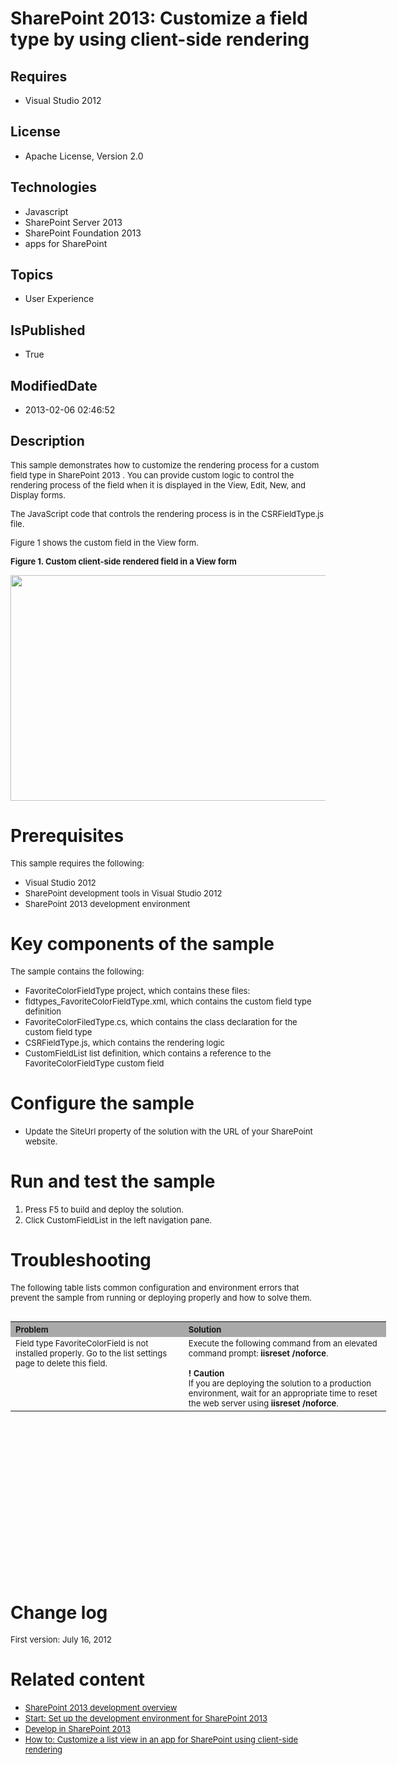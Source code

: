# SharePoint 2013: Customize a field type by using client-side rendering
## Requires
* Visual Studio 2012
## License
* Apache License, Version 2.0
## Technologies
* Javascript
* SharePoint Server 2013
* SharePoint Foundation 2013
* apps for SharePoint
## Topics
* User Experience
## IsPublished
* True
## ModifiedDate
* 2013-02-06 02:46:52
## Description

<p><span style="font-size:small">This sample demonstrates how to customize the rendering process for a custom field type in SharePoint 2013 . You can provide custom logic to control the rendering process of the field when it is displayed in the View, Edit,
 New, and Display forms.</span></p>
<p><span style="font-size:small">The JavaScript code that controls the rendering process is in the CSRFieldType.js file.</span></p>
<p><span style="font-size:small">Figure 1 shows the custom field in the View form.</span></p>
<p><strong><span style="font-size:small">Figure 1. Custom client-side rendered field in a View form</span></strong></p>
<p><span style="font-size:small"><img id="60495" src="http://i1.code.msdn.s-msft.com/sharepoint-2013-customize-0c9698e1/image/file/60495/1/fig2.png" alt="" width="627" height="361"></span></p>
<h1>Prerequisites</h1>
<p><span style="font-size:small">This sample requires the following:</span></p>
<ul>
<li><span style="font-size:small">Visual Studio 2012</span> </li><li><span style="font-size:small">SharePoint development tools in Visual Studio 2012</span>
</li><li><span style="font-size:small">SharePoint 2013 development environment</span> </li></ul>
<h1>Key components of the sample</h1>
<p><span style="font-size:small">The sample contains the following:</span></p>
<ul>
<li><span style="font-size:small">FavoriteColorFieldType project, which contains these files:</span>
</li><li><span style="font-size:small">fldtypes_FavoriteColorFieldType.xml, which contains the custom field type definition</span>
</li><li><span style="font-size:small">FavoriteColorFiledType.cs, which contains the class declaration for the custom field type</span>
</li><li><span style="font-size:small">CSRFieldType.js, which contains the rendering logic</span>
</li><li><span style="font-size:small">CustomFieldList list definition, which contains a reference to the FavoriteColorFieldType custom field</span>
</li></ul>
<h1>Configure the sample</h1>
<ul>
<li><span style="font-size:small">Update the SiteUrl property of the solution with the URL of your SharePoint website.</span>
</li></ul>
<h1>Run and test the sample</h1>
<ol>
<li><span style="font-size:small">Press F5 to build and deploy the solution.</span>
</li><li><span style="font-size:small">Click CustomFieldList in the left navigation pane.</span>
</li></ol>
<h1>Troubleshooting</h1>
<p><span style="font-size:small">The following table lists common configuration and environment errors that prevent the sample from running or deploying properly and how to solve them.</span></p>
<table border="0" cellspacing="5" cellpadding="5" frame="void" align="left" style="width:601px; height:212px">
<tbody>
<tr style="background-color:#a9a9a9">
<th align="left" scope="col"><strong><span style="font-size:small">Problem </span>
</strong></th>
<th align="left" scope="col"><strong><span style="font-size:small">Solution</span></strong></th>
</tr>
<tr valign="top">
<td><span style="font-size:small">Field type FavoriteColorField is not installed properly. Go to the list settings page to delete this field.</span></td>
<td><span style="font-size:small">Execute the following command from an elevated command prompt:
<strong>iisreset /noforce</strong>.<br>
<br>
<strong>! Caution</strong><br>
If you are deploying the solution to a production environment, wait for an appropriate time to reset the web server using
<strong>iisreset /noforce</strong>.</span></td>
</tr>
</tbody>
</table>
<h1><br>
<br>
<span style="font-size:small">&nbsp;</span><br>
<br>
<br>
</h1>
<p>&nbsp;</p>
<p>&nbsp;</p>
<p>&nbsp;</p>
<h1>Change log</h1>
<p><span style="font-size:small">First version: July 16, 2012</span></p>
<h1>Related content</h1>
<ul>
<li><span style="font-size:small"><a href="http://msdn.microsoft.com/en-us/library/f86e2695-4d7a-4fc5-bc23-689de96c4b06">SharePoint 2013 development overview</a></span>
</li><li><span style="font-size:small"><a href="http://msdn.microsoft.com/en-us/library/08e4e4e1-d960-43fa-85df-f3c279ed6927">Start: Set up the development environment for SharePoint 2013</a></span>
</li><li><span style="font-size:small"><a href="http://msdn.microsoft.com/en-us/library/061985ec-6129-4e91-991b-a72488ce1d34">Develop in SharePoint 2013</a></span>
</li><li><span style="font-size:small"><a href="http://msdn.microsoft.com/en-us/library/8d5cabb2-70d0-46a0-bfe0-9e21f8d67d86">How to: Customize a list view in an app for SharePoint using client-side rendering</a></span>
</li></ul>
